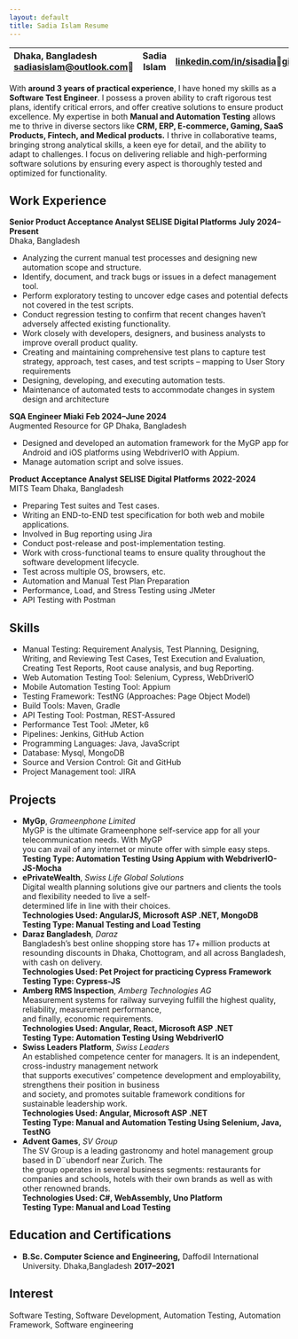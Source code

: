 ```yaml
---
layout: default
title: Sadia Islam Resume
---
```




| Dhaka, Bangladesh sadiasislam@outlook.com | Sadia Islam | [linkedin.com/in/sisadia](https://www.linkedin.com/in/sisadia/)[github.com/sisadia](https://github.com/Sisadia) |
| :---- | :---: | ----: |

With **around 3 years of practical experience**, I have honed my skills as a **Software Test Engineer**. I possess a proven ability to craft rigorous test plans, identify critical errors, and offer creative solutions to ensure product excellence. My expertise in both **Manual and Automation Testing** allows me to thrive in diverse sectors like **CRM, ERP, E-commerce, Gaming, SaaS Products, Fintech, and Medical products.** I thrive in collaborative teams, bringing strong analytical skills, a keen eye for detail, and the ability to adapt to challenges. I focus on delivering reliable and high-performing software solutions by ensuring every aspect is thoroughly tested and optimized for functionality.

## **Work Experience**

**Senior Product Acceptance Analyst	         SELISE Digital Platforms** 	**July 2024–Present**  
                         	        Dhaka, Bangladesh

* Analyzing the current manual test processes and designing new automation scope and structure.  
* Identify, document, and track bugs or issues in a defect management tool.  
* Perform exploratory testing to uncover edge cases and potential defects not covered in the test scripts.  
* Conduct regression testing to confirm that recent changes haven’t adversely affected existing functionality.  
* Work closely with developers, designers, and business analysts to improve overall product quality.  
* Creating and maintaining comprehensive test plans to capture test strategy, approach, test cases, and test scripts – mapping to User Story requirements  
* Designing, developing, and executing automation tests.  
* Maintenance of automated tests to accommodate changes in system design and architecture

**SQA Engineer 		     Miaki**  	**Feb 2024–June 2024**  
Augmented Resource for GP	  Dhaka, Bangladesh

* Designed and developed an automation framework for the MyGP app for Android and iOS platforms using WebdriverIO with Appium.  
* Manage automation script and solve issues.


**Product Acceptance Analyst 	 SELISE Digital Platforms**  	**2022-2024**  
MITS Team  	  Dhaka, Bangladesh

* Preparing Test suites and Test cases.  
* Writing an END-to-END test specification for both web and mobile applications.  
* Involved in Bug reporting using Jira  
* Conduct post-release and post-implementation testing.  
* Work with cross-functional teams to ensure quality throughout the software development lifecycle.  
* Test across multiple OS, browsers, etc.  
* Automation and Manual Test Plan Preparation  
* Performance, Load, and Stress Testing using JMeter  
* API Testing with Postman

## **Skills**

* Manual Testing: Requirement Analysis, Test Planning, Designing, Writing, and Reviewing Test Cases, Test Execution and Evaluation, Creating Test Reports, Root cause analysis, and bug Reporting.  
* Web Automation Testing Tool: Selenium, Cypress, WebDriverIO  
* Mobile Automation Testing Tool: Appium  
* Testing Framework: TestNG (Approaches: Page Object Model)  
* Build Tools: Maven, Gradle  
* API Testing Tool: Postman, REST-Assured  
* Performance Test Tool: JMeter, k6  
* Pipelines: Jenkins, GitHub Action  
* Programming Languages: Java, JavaScript  
* Database: Mysql, MongoDB  
* Source and Version Control: Git and GitHub  
* Project Management tool: JIRA

## **Projects**

* **MyGp**, *Grameenphone Limited*  
  MyGP is the ultimate Grameenphone self-service app for all your telecommunication needs. With MyGP  
  you can avail of any internet or minute offer with simple easy steps.  
  **Testing Type: Automation Testing Using Appium with WebdriverIO-JS-Mocha**  
* **ePrivateWealth**, *Swiss Life Global Solutions*  
  Digital wealth planning solutions give our partners and clients the tools and flexibility needed to live a self-  
  determined life in line with their choices.  
  **Technologies Used: AngularJS, Microsoft ASP .NET, MongoDB**  
  **Testing Type: Manual Testing and Load Testing**  
* **Daraz Bangladesh**, *Daraz*  
  Bangladesh’s best online shopping store has 17+ million products at resounding discounts in Dhaka, Chottogram, and all across Bangladesh, with cash on delivery.  
  **Technologies Used: Pet Project for practicing Cypress Framework**  
  **Testing Type: Cypress-JS**  
* **Amberg RMS Inspection**, *Amberg Technologies AG*  
  Measurement systems for railway surveying fulfill the highest quality, reliability, measurement performance,  
  and finally, economic requirements.  
  **Technologies Used: Angular, React, Microsoft ASP .NET**  
  **Testing Type: Automation Testing Using WebdriverIO**  
* **Swiss Leaders Platform**, *Swiss Leaders*  
  An established competence center for managers. It is an independent, cross-industry management network  
  that supports executives’ competence development and employability, strengthens their position in business  
  and society, and promotes suitable framework conditions for sustainable leadership work.  
  **Technologies Used: Angular, Microsoft ASP .NET**  
  **Testing Type: Manual and Automation Testing Using Selenium, Java, TestNG**  
* **Advent Games**, *SV Group*  
  The SV Group is a leading gastronomy and hotel management group based in D¨ubendorf near Zurich. The  
  the group operates in several business segments: restaurants for companies and schools, hotels with their own brands as well as with other renowned brands.  
  **Technologies Used: C\#, WebAssembly, Uno Platform**  
  **Testing Type: Manual and Load Testing**

## **Education and Certifications**

* **B.Sc. Computer Science and Engineering,** Daffodil International University. Dhaka,Bangladesh	**2017–2021**

## **Interest**

Software Testing, Software Development, Automation Testing, Automation Framework, Software engineering
